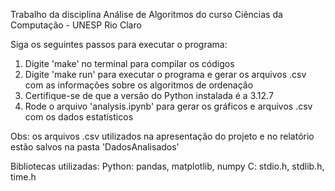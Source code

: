 Trabalho da disciplina Análise de Algoritmos do curso Ciências da Computação - UNESP Rio Claro

Siga os seguintes passos para executar o programa:

1) Digite 'make' no terminal para compilar os códigos
2) Digite 'make run' para executar o programa e gerar os arquivos .csv com as informações sobre os algoritmos de ordenação
3) Certifique-se de que a versão do Python instalada é a 3.12.7
4) Rode o arquivo 'analysis.ipynb' para gerar os gráficos e arquivos .csv com os dados estatísticos

Obs: os arquivos .csv utilizados na apresentação do projeto e no relatório estão salvos na pasta 'DadosAnalisados'

Bibliotecas utilizadas:
Python: pandas, matplotlib, numpy
C: stdio.h, stdlib.h, time.h
